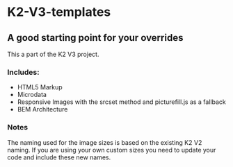 # K2-V3-templates
## A good starting point for your overrides

This a part of the K2 V3 project.

### Includes:
- HTML5 Markup
- Microdata
- Responsive Images with the srcset method and picturefill.js as a fallback
- BEM Architecture

### Notes
The naming used for the image sizes is based on the existing K2 V2 naming. If you are using your own custom sizes you need to update your code and include these new names.
